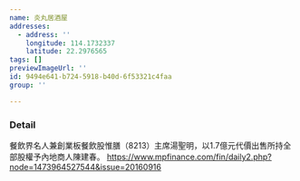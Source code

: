 ```yaml
---
name: 炎丸居酒屋
addresses:
  - address: ''
    longitude: 114.1732337
    latitude: 22.2976565
tags: []
previewImageUrl: ''
id: 9494e641-b724-5918-b40d-6f53321c4faa
group: ''

---
```

### Detail
餐飲界名人兼創業板餐飲股惟膳（8213）主席湯聖明，以1.7億元代價出售所持全部股權予內地商人陳建春。
https://www.mpfinance.com/fin/daily2.php?node=1473964527544&issue=20160916
